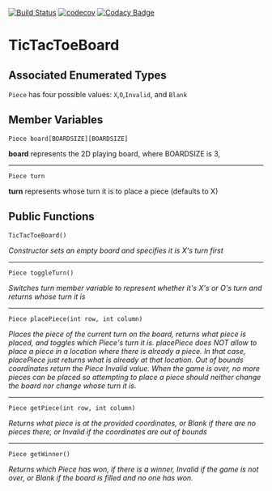 [![Build Status](https://travis-ci.org/avue7/TicTacToeBoard.svg?branch=master)](https://travis-ci.org/avue7/TicTacToeBoard)
[![codecov](https://codecov.io/gh/avue7/TicTacToeBoard/branch/master/graph/badge.svg)](https://codecov.io/gh/avue7/TicTacToeBoard)
[![Codacy Badge](https://api.codacy.com/project/badge/Grade/ec2752df05684573988d3fc31e9229b8)](https://www.codacy.com/app/avue7/TicTacToeBoard?utm_source=github.com&amp;utm_medium=referral&amp;utm_content=avue7/TicTacToeBoard&amp;utm_campaign=Badge_Grade)
# TicTacToeBoard

## Associated Enumerated Types
`Piece` has four possible values: `X`,`O`,`Invalid`, and `Blank`

## Member Variables
`Piece board[BOARDSIZE][BOARDSIZE]` 

**board** represents the 2D playing board, where BOARDSIZE is 3, 
___
`Piece turn` 

**turn** represents whose turn it is to place a piece (defaults to X)
  	
## Public Functions
`TicTacToeBoard()`

*Constructor sets an empty board and specifies it is X's turn first*
___

`Piece toggleTurn()`

*Switches turn member variable to represent whether it's X's or O's turn
and returns whose turn it is*
___


`Piece placePiece(int row, int column)`

*Places the piece of the current turn on the board, returns what
piece is placed, and toggles which Piece's turn it is. placePiece does 
NOT allow to place a piece in a location where there is already a piece.
In that case, placePiece just returns what is already at that location. 
Out of bounds coordinates return the Piece Invalid value. When the game
is over, no more pieces can be placed so attempting to place a piece
should neither change the board nor change whose turn it is.* 
___

`Piece getPiece(int row, int column)`

*Returns what piece is at the provided coordinates, or Blank if there
are no pieces there, or Invalid if the coordinates are out of bounds*
___

`Piece getWinner()`

*Returns which Piece has won, if there is a winner, Invalid if the game
is not over, or Blank if the board is filled and no one has won.*
